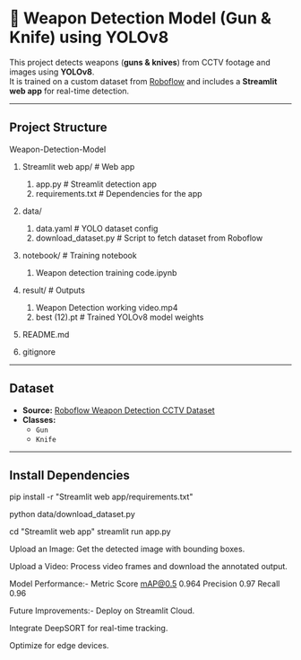 # 🔫 Weapon Detection Model (Gun & Knife) using YOLOv8

This project detects weapons (**guns & knives**) from CCTV footage and images using **YOLOv8**.  
It is trained on a custom dataset from [Roboflow](https://universe.roboflow.com/shivam-1iztu/weapon-detection-cctv-v3-dataset-zthmt/dataset/1) and includes a **Streamlit web app** for real-time detection.

---

## Project Structure

Weapon-Detection-Model
1. Streamlit web app/ # Web app
   1. app.py # Streamlit detection app
   2. requirements.txt # Dependencies for the app

2. data/ 
   1. data.yaml # YOLO dataset config
   2. download_dataset.py # Script to fetch dataset from Roboflow

3. notebook/ # Training notebook
   1. Weapon detection training code.ipynb

4. result/ # Outputs
   1. Weapon Detection working video.mp4
   2. best (12).pt # Trained YOLOv8 model weights

5. README.md
6. gitignore


---

## Dataset
- **Source:** [Roboflow Weapon Detection CCTV Dataset](https://universe.roboflow.com/shivam-1iztu/weapon-detection-cctv-v3-dataset-zthmt/dataset/1)
- **Classes:**  
  - `Gun`
  - `Knife`

---

## Install Dependencies

pip install -r "Streamlit web app/requirements.txt"


python data/download_dataset.py


cd "Streamlit web app"
streamlit run app.py

Upload an Image: Get the detected image with bounding boxes.

Upload a Video: Process video frames and download the annotated output.


Model Performance:-
Metric	  Score
mAP@0.5	  0.964
Precision	0.97
Recall   	0.96


Future Improvements:-
Deploy on Streamlit Cloud.

Integrate DeepSORT for real-time tracking.

Optimize for edge devices.
